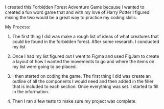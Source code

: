 I created this Forbidden Forest Adventure Game because I wanted to created a fun word game that and with my love of Harry Potter I figured mixing the two would be a great way to practice my coding skills. 

My Process:

1. The first thing I did was make a rough list of ideas of what creatures that could be found in the forbidden forest. After some research. I conducted my list

2. Once I had my list figured out I went to Figma and used FigJam to create a layout of how I wanted the movements to go and where the items on my list were going to be placed. 

3. I then started on coding the game. The first thing I did was create an outline of all the components I would need and then added in the filler that is included to each section. Once everything was set. I started to fill in the information.

4. Then I ran a few tests to make sure my project was complete.
